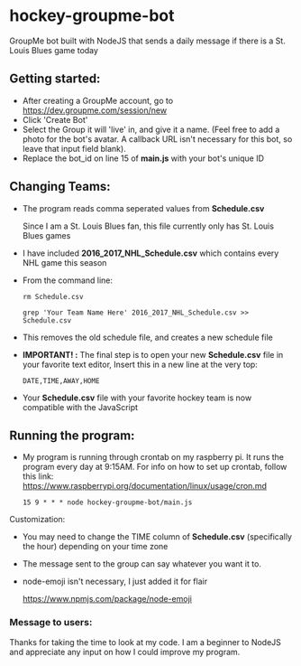 # hockey-groupme-bot
GroupMe bot built with NodeJS that sends a daily message if there is a St. Louis Blues game today

## Getting started: ##
* After creating a GroupMe account, go to https://dev.groupme.com/session/new
* Click 'Create Bot'
* Select the Group it will 'live' in, and give it a name. (Feel free to add a photo for the bot's avatar. A callback URL isn't necessary for this bot, so leave that input field blank).
* Replace the bot_id on line 15 of **main.js** with your bot's unique ID

## Changing Teams: ##
* The program reads comma seperated values from **Schedule.csv**
  
  Since I am a St. Louis Blues fan, this file currently only has St. Louis Blues games
* I have included **2016_2017_NHL_Schedule.csv** which contains every NHL game this season
* From the command line:
    
    `rm Schedule.csv`
    
    `grep 'Your Team Name Here' 2016_2017_NHL_Schedule.csv >> Schedule.csv`
* This removes the old schedule file, and creates a new schedule file
* **IMPORTANT! :** 
  The final step is to open your new **Schedule.csv** file in your favorite text editor,
  Insert this in a new line at the very top: 
    
    `DATE,TIME,AWAY,HOME`
* Your **Schedule.csv** file with your favorite hockey team is now compatible with the JavaScript

## Running the program: ##

* My program is running through crontab on my raspberry pi. It runs the program every day at 9:15AM. 
  For info on how to set up crontab, follow this link: https://www.raspberrypi.org/documentation/linux/usage/cron.md
    
    `15 9 * * * node hockey-groupme-bot/main.js`

Customization:
* You may need to change the TIME column of **Schedule.csv** (specifically the hour) depending on your time zone
* The message sent to the group can say whatever you want it to.
* node-emoji isn't necessary, I just added it for flair

  https://www.npmjs.com/package/node-emoji

### Message to users: ###
Thanks for taking the time to look at my code. I am a beginner to NodeJS and appreciate any input on how I could improve my program. 
